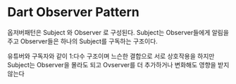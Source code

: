 Dart Observer Pattern
===========

옵저버패턴은 Subject 와 Observer 로 구성된다.
Subject는 Observer들에게 알림을 주고
Observer들은 하나의 Subject를 구독하는 구조이다.

유튜버와 구독자와 같이 1:다수 구조이며
느슨한 결합으로 서로 상호작용을 하지만 
Subject는 Observer을 몰라도 되고 Ovserver를 더 추가하거나
변화해도 영향을 받지 않는다
